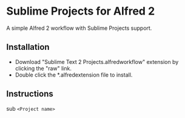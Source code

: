 Sublime Projects for Alfred 2
============

A simple Alfred 2 workflow with Sublime Projects support.


Installation
----------------

- Download "Sublime Text 2 Projects.alfredworkflow" extension by clicking the "raw" link.
- Double click the *.alfredextension file to install.


Instructions
----------------

sub `<Project name>`